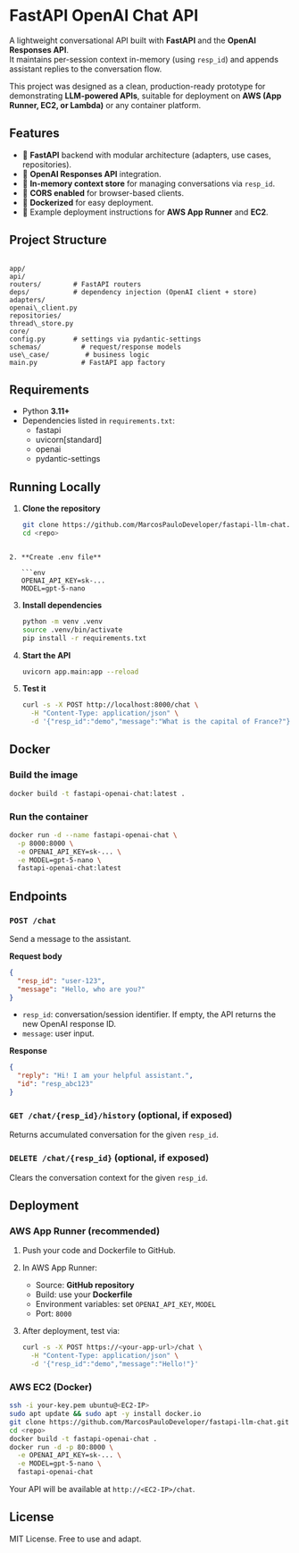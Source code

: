 # FastAPI OpenAI Chat API

A lightweight conversational API built with **FastAPI** and the **OpenAI Responses API**.  
It maintains per-session context in-memory (using `resp_id`) and appends assistant replies to the conversation flow.

This project was designed as a clean, production-ready prototype for demonstrating **LLM-powered APIs**, suitable for deployment on **AWS (App Runner, EC2, or Lambda)** or any container platform.


## Features

- 🔹 **FastAPI** backend with modular architecture (adapters, use cases, repositories).
- 🔹 **OpenAI Responses API** integration.
- 🔹 **In-memory context store** for managing conversations via `resp_id`.
- 🔹 **CORS enabled** for browser-based clients.
- 🔹 **Dockerized** for easy deployment.
- 🔹 Example deployment instructions for **AWS App Runner** and **EC2**.


## Project Structure

```

app/
api/
routers/        # FastAPI routers
deps/           # dependency injection (OpenAI client + store)
adapters/
openai\_client.py
repositories/
thread\_store.py
core/
config.py       # settings via pydantic-settings
schemas/          # request/response models
use\_case/         # business logic
main.py           # FastAPI app factory

````

## Requirements

- Python **3.11+**
- Dependencies listed in `requirements.txt`:
  - fastapi
  - uvicorn[standard]
  - openai
  - pydantic-settings


## Running Locally

1. **Clone the repository**
   ```bash
   git clone https://github.com/MarcosPauloDeveloper/fastapi-llm-chat.git
   cd <repo>
```

2. **Create .env file**

   ```env
   OPENAI_API_KEY=sk-...
   MODEL=gpt-5-nano
   ```

3. **Install dependencies**

   ```bash
   python -m venv .venv
   source .venv/bin/activate
   pip install -r requirements.txt
   ```

4. **Start the API**

   ```bash
   uvicorn app.main:app --reload
   ```

5. **Test it**

   ```bash
   curl -s -X POST http://localhost:8000/chat \
     -H "Content-Type: application/json" \
     -d '{"resp_id":"demo","message":"What is the capital of France?"}'
   ```

## Docker

### Build the image

```bash
docker build -t fastapi-openai-chat:latest .
```

### Run the container

```bash
docker run -d --name fastapi-openai-chat \
  -p 8000:8000 \
  -e OPENAI_API_KEY=sk-... \
  -e MODEL=gpt-5-nano \
  fastapi-openai-chat:latest
```

## Endpoints

### `POST /chat`

Send a message to the assistant.

**Request body**

```json
{
  "resp_id": "user-123",
  "message": "Hello, who are you?"
}
```

* `resp_id`: conversation/session identifier. If empty, the API returns the new OpenAI response ID.
* `message`: user input.

**Response**

```json
{
  "reply": "Hi! I am your helpful assistant.",
  "id": "resp_abc123"
}
```

### `GET /chat/{resp_id}/history` (optional, if exposed)

Returns accumulated conversation for the given `resp_id`.

### `DELETE /chat/{resp_id}` (optional, if exposed)

Clears the conversation context for the given `resp_id`.


## Deployment

### AWS App Runner (recommended)

1. Push your code and Dockerfile to GitHub.
2. In AWS App Runner:

   * Source: **GitHub repository**
   * Build: use your **Dockerfile**
   * Environment variables: set `OPENAI_API_KEY`, `MODEL`
   * Port: `8000`
3. After deployment, test via:

   ```bash
   curl -s -X POST https://<your-app-url>/chat \
     -H "Content-Type: application/json" \
     -d '{"resp_id":"demo","message":"Hello!"}'
   ```

### AWS EC2 (Docker)

```bash
ssh -i your-key.pem ubuntu@<EC2-IP>
sudo apt update && sudo apt -y install docker.io
git clone https://github.com/MarcosPauloDeveloper/fastapi-llm-chat.git
cd <repo>
docker build -t fastapi-openai-chat .
docker run -d -p 80:8000 \
  -e OPENAI_API_KEY=sk-... \
  -e MODEL=gpt-5-nano \
  fastapi-openai-chat
```

Your API will be available at `http://<EC2-IP>/chat`.


## License

MIT License. Free to use and adapt.
